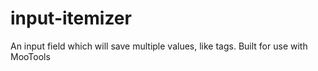 # input-itemizer
An input field which will save multiple values, like tags. Built for use with MooTools
